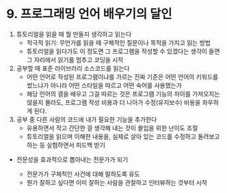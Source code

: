 # 9. 프로그래밍 언어 배우기의 달인

1. 튜토리얼을 읽을 때 뭘 만들지 생각하고 읽는다
   - 적극적 읽기: 무언가를 읽을 때 구체적인 질문이나 목적을 가지고 읽는 방법
   - 튜토리얼을 읽다가도 이 정도면 그 프로그램을 작성할 수 있겠다는 생각이 들면 그 자리에서 읽기를 멈추고 코딩을 시작
2. 공부할 때 표준 라이브러리 소스코드를 읽는다
   - 어떤 언어로 작성된 프로그램이냐를 가르는 진짜 기준은 어떤 언어의 키워드를 썼느냐가 아니라 어떤 스타일을 따르고 어떤 숙어를 사용했는가
   - 해당 언어의 결을 배우고 그걸 따르는 것은 프로그램 기능의 차이를 가져오지는 않을지 몰라도, 프로그램 작성 비용과 더 나아가 수정(유지보수) 비용을 좌우하게 된다.
3. 공부 중 다른 사람의 코드에 내가 필요한 기능을 추가한다
   - 유용하면서 작고 간단한 걸 생각해 내는 것이 몰입을 위한 난이도 조절
   - 튜토리얼을 읽으며 이해한 내용을, 실제로 살아 있는 코드를 수정하고 돌려보고 하는 등 실험하면서 피드백 받기

- 전문성을 효과적으로 뽑아내는 전문가가 되기

  - 전문가가 구체적인 사건에 대해 말하도록 유도
  - 뭔가 잘하고 싶다면 이미 잘하는 사람을 관찰하고 인터뷰하는 것부터 시작

  
